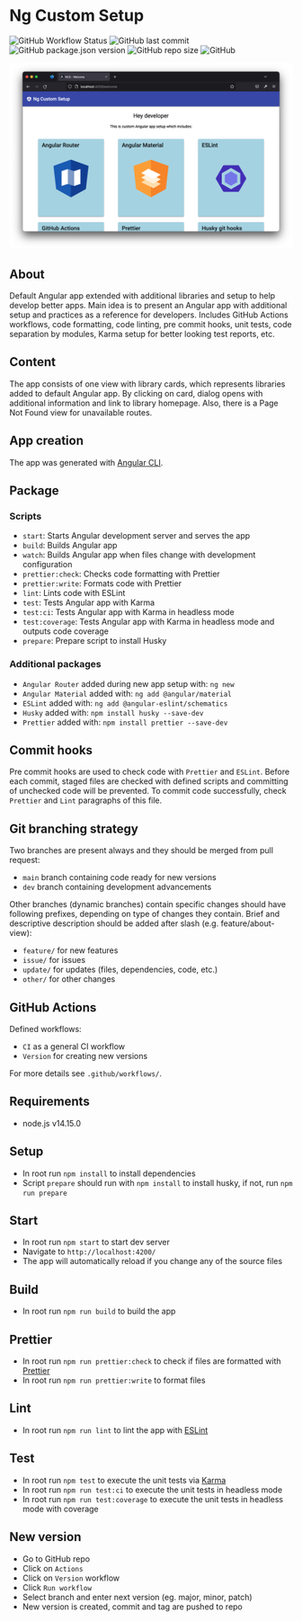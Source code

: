 # Ng Custom Setup

![GitHub Workflow Status](https://img.shields.io/github/actions/workflow/status/matejb6/ng-custom-setup/ci.yml)
![GitHub last commit](https://img.shields.io/github/last-commit/matejb6/ng-custom-setup)
![GitHub package.json version](https://img.shields.io/github/package-json/v/matejb6/ng-custom-setup)
![GitHub repo size](https://img.shields.io/github/repo-size/matejb6/ng-custom-setup)
![GitHub](https://img.shields.io/github/license/matejb6/ng-custom-setup)

![App screenshot](./src/assets/img/app-screenshot.png 'App screenshot')

## About
Default Angular app extended with additional libraries and setup to help develop better apps.
Main idea is to present an Angular app with additional setup and practices as a reference for developers.
Includes GitHub Actions workflows, code formatting, code linting, pre commit hooks, unit tests, code separation by modules, Karma setup for better looking test reports, etc.

## Content
The app consists of one view with library cards, which represents libraries added to default Angular app.
By clicking on card, dialog opens with additional information and link to library homepage.
Also, there is a Page Not Found view for unavailable routes.

## App creation
The app was generated with [Angular CLI](https://github.com/angular/angular-cli).

## Package
### Scripts
* `start`: Starts Angular development server and serves the app
* `build`: Builds Angular app
* `watch`: Builds Angular app when files change with development configuration
* `prettier:check`: Checks code formatting with Prettier
* `prettier:write`: Formats code with Prettier
* `lint`: Lints code with ESLint
* `test`: Tests Angular app with Karma
* `test:ci`: Tests Angular app with Karma in headless mode
* `test:coverage`: Tests Angular app with Karma in headless mode and outputs code coverage
* `prepare`: Prepare script to install Husky

### Additional packages
* `Angular Router` added during new app setup with: `ng new`
* `Angular Material` added with: `ng add @angular/material`
* `ESLint` added with: `ng add @angular-eslint/schematics`
* `Husky` added with: `npm install husky --save-dev`
* `Prettier` added with: `npm install prettier --save-dev`

## Commit hooks
Pre commit hooks are used to check code with `Prettier` and `ESLint`.
Before each commit, staged files are checked with defined scripts and committing of unchecked code will be prevented.
To commit code successfully, check `Prettier` and `Lint` paragraphs of this file.

## Git branching strategy
Two branches are present always and they should be merged from pull request:
* `main` branch containing code ready for new versions
* `dev` branch containing development advancements

Other branches (dynamic branches) contain specific changes should have following prefixes, depending on type of changes they contain. Brief and descriptive description should be added after slash (e.g. feature/about-view):
* `feature/` for new features
* `issue/` for issues
* `update/` for updates (files, dependencies, code, etc.)
* `other/` for other changes

## GitHub Actions
Defined workflows:
* `CI` as a general CI workflow
* `Version` for creating new versions

For more details see `.github/workflows/`.

## Requirements
* node.js v14.15.0

## Setup
* In root run `npm install` to install dependencies
* Script `prepare` should run with `npm install` to install husky, if not, run `npm run prepare`

## Start
* In root run `npm start` to start dev server
* Navigate to `http://localhost:4200/`
* The app will automatically reload if you change any of the source files

## Build
* In root run `npm run build` to build the app

## Prettier
* In root run `npm run prettier:check` to check if files are formatted with [Prettier](https://prettier.io)
* In root run `npm run prettier:write` to format files

## Lint
* In root run `npm run lint` to lint the app with [ESLint](https://eslint.org)

## Test
* In root run `npm test` to execute the unit tests via [Karma](https://karma-runner.github.io)
* In root run `npm run test:ci` to execute the unit tests in headless mode
* In root run `npm run test:coverage` to execute the unit tests in headless mode with coverage

## New version
* Go to GitHub repo
* Click on `Actions`
* Click on `Version` workflow
* Click `Run workflow`
* Select branch and enter next version (eg. major, minor, patch)
* New version is created, commit and tag are pushed to repo
